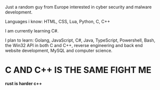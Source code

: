 Just a random guy from Europe interested in cyber security and malware development.

Languages i know: HTML, CSS, Lua, Python, C, C++

I am currently learning C#.

I plan to learn: Golang, JavaScript, C#, Java, TypeScript, Powershell, Bash, the Win32 API in both C and C++, reverse engineering and back end website development, MySQL and computer science.

# C AND C++ IS THE SAME FIGHT ME
**rust is harder c++**
